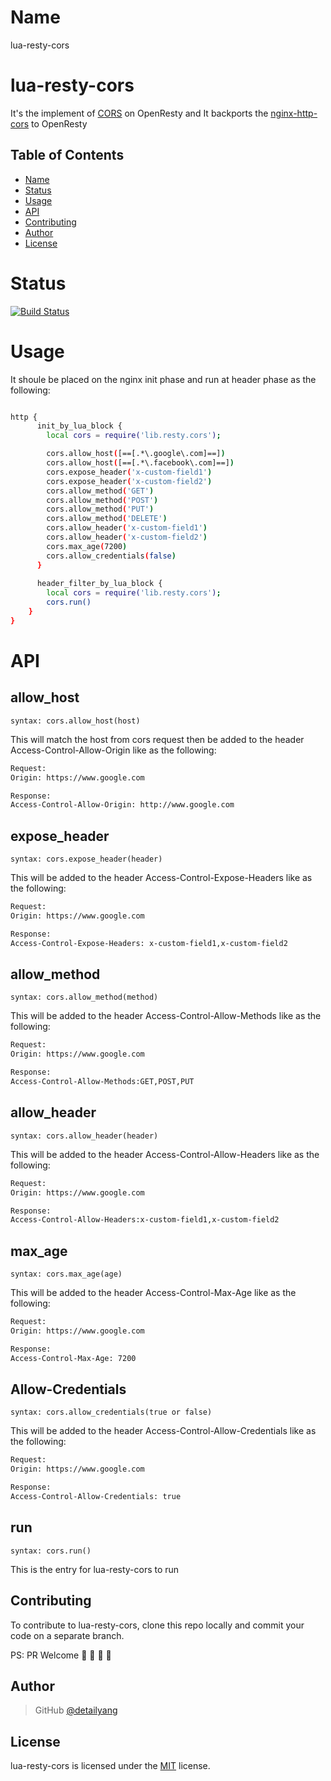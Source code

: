 Name
====
lua-resty-cors

# lua-resty-cors
It's the implement of [CORS](https://developer.mozilla.org/en-US/docs/Web/HTTP/Access_control_CORS) on OpenResty and 
It backports the [nginx-http-cors](https://github.com/x-v8/ngx_http_cors_filter) to OpenResty

Table of Contents
-----------------
* [Name](#name)
* [Status](#status)
* [Usage](#usage)
* [API](#api)
* [Contributing](#contributing)
* [Author](#author)
* [License](#license)


Status
====
[![Build Status](https://travis-ci.org/detailyang/lua-resty-cors.svg?branch=master)](https://travis-ci.org/detailyang/lua-resty-cors)

Usage
====
It shoule be placed on the nginx init phase and run at header phase as the following:

```bash

http {
      init_by_lua_block {
        local cors = require('lib.resty.cors');

        cors.allow_host([==[.*\.google\.com]==])
        cors.allow_host([==[.*\.facebook\.com]==])
        cors.expose_header('x-custom-field1')
        cors.expose_header('x-custom-field2')
        cors.allow_method('GET')
        cors.allow_method('POST')
        cors.allow_method('PUT')
        cors.allow_method('DELETE')
        cors.allow_header('x-custom-field1')
        cors.allow_header('x-custom-field2')
        cors.max_age(7200)
        cors.allow_credentials(false)
      }
      
      header_filter_by_lua_block {
        local cors = require('lib.resty.cors');
        cors.run()
    }
}
```

API
====

allow_host
---
`syntax: cors.allow_host(host)`

This will match the host from cors request then be added to the header Access-Control-Allow-Origin like as the following:

```bash
Request:
Origin: https://www.google.com

Response:
Access-Control-Allow-Origin: http://www.google.com
```

expose_header
---
`syntax: cors.expose_header(header)`

This will be added to the header Access-Control-Expose-Headers like as the following:

```bash
Request:
Origin: https://www.google.com

Response:
Access-Control-Expose-Headers: x-custom-field1,x-custom-field2
```

allow_method
---
`syntax: cors.allow_method(method)`

This will be added to the header Access-Control-Allow-Methods like as the following:

```bash
Request:
Origin: https://www.google.com

Response:
Access-Control-Allow-Methods:GET,POST,PUT
```

allow_header
---
`syntax: cors.allow_header(header)`

This will be added to the header Access-Control-Allow-Headers like as the following:

```bash
Request:
Origin: https://www.google.com

Response:
Access-Control-Allow-Headers:x-custom-field1,x-custom-field2
```

max_age
---
`syntax: cors.max_age(age)`

This will be added to the header Access-Control-Max-Age like as the following:

```bash
Request:
Origin: https://www.google.com

Response:
Access-Control-Max-Age: 7200
```

Allow-Credentials
---
`syntax: cors.allow_credentials(true or false)`

This will be added to the header Access-Control-Allow-Credentials like as the following:

```bash
Request:
Origin: https://www.google.com

Response:
Access-Control-Allow-Credentials: true
```

run
---
`syntax: cors.run()`

This is the entry for lua-resty-cors to run


Contributing
------------

To contribute to lua-resty-cors, clone this repo locally and commit your code on a separate branch.

PS: PR Welcome :rocket: :rocket: :rocket: :rocket:


Author
------

> GitHub [@detailyang](https://github.com/detailyang)

License
-------
lua-resty-cors is licensed under the [MIT] license.

[MIT]: https://github.com/detailyang/ybw/blob/master/licenses/MIT
